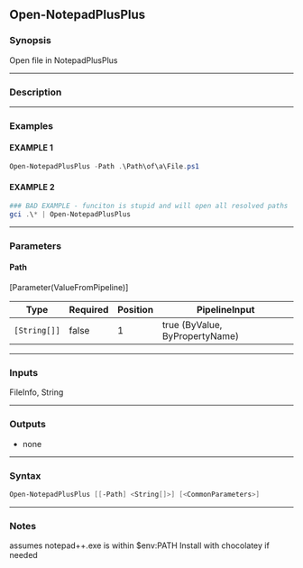 Open-NotepadPlusPlus
--------------------
### Synopsis
Open file in NotepadPlusPlus

---
### Description
---
### Examples
#### EXAMPLE 1
```PowerShell
Open-NotepadPlusPlus -Path .\Path\of\a\File.ps1
```

#### EXAMPLE 2
```PowerShell
### BAD EXAMPLE - funciton is stupid and will open all resolved paths
gci .\* | Open-NotepadPlusPlus
```

---
### Parameters
#### **Path**

[Parameter(ValueFromPipeline)]






|Type        |Required|Position|PipelineInput                 |
|------------|--------|--------|------------------------------|
|`[String[]]`|false   |1       |true (ByValue, ByPropertyName)|



---
### Inputs
FileInfo, String

---
### Outputs
* none




---
### Syntax
```PowerShell
Open-NotepadPlusPlus [[-Path] <String[]>] [<CommonParameters>]
```
---
### Notes
assumes notepad++.exe is within $env:PATH
Install with chocolatey if needed
